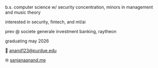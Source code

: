 b.s. computer science w/ security concentration, minors in management and music theory

interested in security, fintech, and ml/ai

prev @ societe generale investment banking, raytheon

graduating may 2026

📧 anand123@purdue.edu

🌐 [sanjanaanand.me](sanjanaanand.me)
<!---
vijaysanjana/vijaysanjana is a ✨ special ✨ repository because its `README.md` (this file) appears on your GitHub profile.
You can click the Preview link to take a look at your changes.
--->
